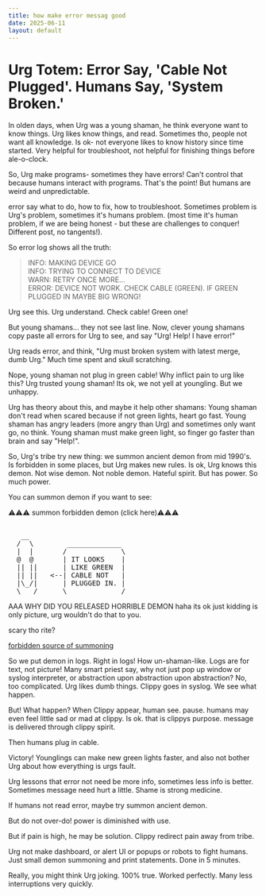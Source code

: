 ```yaml
---
title: how make error messag good
date: 2025-06-11
layout: default
---
```

# Urg Totem: Error Say, 'Cable Not Plugged'. Humans Say, 'System Broken.'

In olden days, when Urg was a young shaman, he think everyone want to know things.
Urg likes know things, and read. Sometimes tho, people not want all knowledge.
Is ok- not everyone likes to know history since time started. Very helpful
for troubleshoot, not helpful for finishing things before ale-o-clock.

So, Urg make programs- sometimes they have errors! Can't control that because
humans interact with programs. That's the point! But humans are weird and
unpredictable.

error say what to do, how to fix, how to troubleshoot. Sometimes
problem is Urg's problem, sometimes it's humans problem. (most time it's
human problem, if we are being honest - but these are challenges to conquer!
Different post, no tangents!).

So error log shows all the truth:

> INFO: MAKING DEVICE GO  
> INFO: TRYING TO CONNECT TO DEVICE  
> WARN: RETRY ONCE MORE...  
> ERROR: DEVICE NOT WORK. CHECK CABLE (GREEN). IF GREEN PLUGGED IN MAYBE BIG WRONG!

Urg see this. Urg understand. Check cable! Green one!

But young shamans... they not see last line. Now, clever young shamans 
copy paste all errors for Urg to see, and say "Urg! Help! I have error!"

Urg reads error, and think, "Urg must broken system with latest merge, dumb Urg."
Much time spent and skull scratching.

Nope, young shaman not plug in green cable! Why inflict pain to urg like this?
Urg trusted young shaman! Its ok, we not yell at youngling. But we unhappy.

Urg has theory about this, and maybe it help other shamans:
Young shaman don't read when scared because if not green lights, heart go fast.
Young shaman has angry leaders (more angry than Urg) and sometimes only want go,
no think. Young shaman must make green light, so finger go faster than brain and say "Help!".

So, Urg's tribe try new thing: we summon ancient demon from mid 1990's.  
Is forbidden in some places, but Urg makes new rules. Is ok, Urg knows this demon.
Not wise demon. Not noble demon. Hateful spirit. But has power. So much power.

You can summon demon if you want to see:

<div class="clippy-summon" onclick="document.getElementById('clippy-art').style.display = (document.getElementById('clippy-art').style.display === 'block') ? 'none' : 'block';">
⚠️⚠️⚠️ summon forbidden demon (click here)⚠️⚠️⚠️
</div>
<div id="clippy-art" class="clippy-art">
<pre class="clippy-wiggle"> 
   __                
  /  \        _____________   
  |  |       /             \  
  @  @       | IT LOOKS    |  
  || ||      | LIKE GREEN  |  
  || ||   <--| CABLE NOT   |  
  |\_/|      | PLUGGED IN. |    
  \___/      \_____________/  
</pre>

AAA WHY DID YOU RELEASED HORRIBLE DEMON
haha its ok just kidding is only picture,
urg wouldn't do that to you.

scary tho rite?

<a href="https://github.com/gbigwood/Clippo" target="new">forbidden source of summoning</a>
</div>

So we put demon in logs. Right in logs! How un-shaman-like. Logs are for text,
not picture! Many smart priest say, why not just pop up window or syslog interpreter,
or abstraction upon abstraction upon abstraction? No, too complicated. Urg likes 
dumb things. Clippy goes in syslog. We see what happen.

But! What happen? When Clippy appear, human see. pause. 
humans may even feel little sad or mad at clippy. Is ok. that is clippys purpose.
message is delivered through clippy spirit.

Then humans plug in cable.

Victory! Younglings can make new green lights faster, and also not bother Urg
about how everything is urgs fault.

Urg lessons that error not need be more info, sometimes less info is better.
Sometimes message need hurt a little. Shame is strong medicine.

If humans not read error, maybe try summon ancient demon.

But do not over-do! power is diminished with use.

But if pain is high, he may be solution. Clippy redirect pain away from 
tribe.

Urg not make dashboard, or alert UI or popups or robots to fight humans.
Just small demon summoning and print statements. Done in 5 minutes.

Really, you might think Urg joking. 100% true. Worked perfectly. Many less 
interruptions very quickly.

